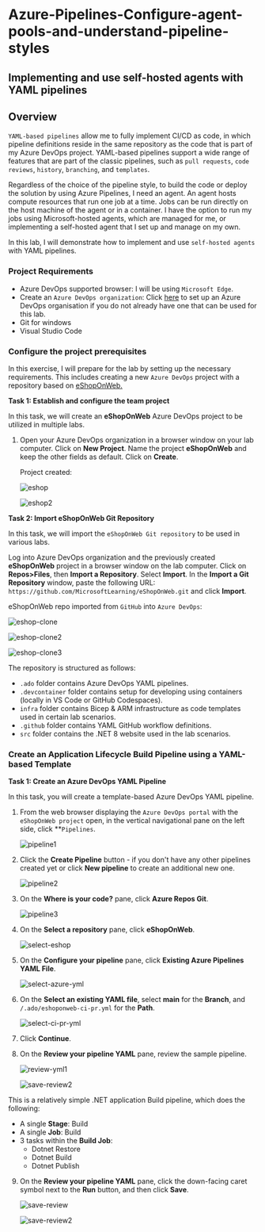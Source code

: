 # Azure-Pipelines-Configure-agent-pools-and-understand-pipeline-styles
## Implementing and use self-hosted agents with YAML pipelines

## Overview
`YAML-based pipelines` allow me to fully implement CI/CD as code, in which pipeline definitions reside in the same repository as the code that is part of my Azure DevOps project. YAML-based pipelines support a wide range of features that are part of the classic pipelines, such as `pull requests`, `code reviews`, `history`, `branching`, and `templates`.

Regardless of the choice of the pipeline style, to build the code or deploy the solution by using Azure Pipelines, I need an agent. An agent hosts compute resources that run one job at a time. Jobs can be run directly on the host machine of the agent or in a container. I have the option to run my jobs using Microsoft-hosted agents, which are managed for me, or implementing a self-hosted agent that I set up and manage on my own. 

In this lab, I will demonstrate how to implement and use `self-hosted agents` with YAML pipelines.

### Project Requirements
- Azure DevOps supported browser: I will be using `Microsoft Edge`.
- Create an `Azure DevOps organization`: Click [here](https://docs.microsoft.com/azure/devops/organizations/accounts/create-organization) to set up an Azure DevOps organisation if you do not already have one that can be used for this lab.
- Git for windows
- Visual Studio Code

### Configure the project prerequisites

In this exercise, I will prepare for the lab by setting up the necessary requirements. This includes creating a new `Azure DevOps` project with a repository based on [eShopOnWeb.](https://github.com/MicrosoftLearning/eShopOnWeb)

**Task 1: Establish and configure the team project**

In this task, we will create an **eShopOnWeb** Azure DevOps project to be utilized in multiple labs.

1. Open your Azure DevOps organization in a browser window on your lab computer. Click on **New Project**. Name the project **eShopOnWeb** and keep the other fields as default. Click on **Create**.<p>
Project created:<p>
![eshop](https://github.com/JonesKwameOsei/Azure-Pipelines-Configure-agent-pools-and-understand-pipeline-styles/assets/81886509/b9f8bb75-c7e0-4934-93cf-3403ac89a4c7)<p>
![eshop2](https://github.com/JonesKwameOsei/Azure-Pipelines-Configure-agent-pools-and-understand-pipeline-styles/assets/81886509/f53623e2-b845-457c-b279-1d292a41c656)<p>

**Task 2: Import eShopOnWeb Git Repository**

In this task, we will import the `eShopOnWeb Git repository` to be used in various labs.

Log into Azure DevOps organization and the previously created **eShopOnWeb** project in a browser window on the lab computer. Click on **Repos>Files**, then **Import a Repository**. Select **Import**. In the **Import a Git Repository** window, paste the following URL: `https://github.com/MicrosoftLearning/eShopOnWeb.git` and click **Import**.<p>
eShopOnWeb repo imported from `GitHub` into `Azure DevOps`:<p>
![eshop-clone](https://github.com/JonesKwameOsei/Azure-Pipelines-Configure-agent-pools-and-understand-pipeline-styles/assets/81886509/baf92599-f2f6-4fd4-96d2-3c3238291ee5)<p>
![eshop-clone2](https://github.com/JonesKwameOsei/Azure-Pipelines-Configure-agent-pools-and-understand-pipeline-styles/assets/81886509/bc124cd9-1188-41c0-91b4-396533755cd8)<p>
![eshop-clone3](https://github.com/JonesKwameOsei/Azure-Pipelines-Configure-agent-pools-and-understand-pipeline-styles/assets/81886509/72caed29-b461-4aeb-a3d9-90feaee845aa)<p>

The repository is structured as follows:
- `.ado` folder contains Azure DevOps YAML pipelines.
- `.devcontainer` folder contains setup for developing using containers (locally in VS Code or GitHub Codespaces).
- `infra` folder contains Bicep & ARM infrastructure as code templates used in certain lab scenarios.
- `.github` folder contains YAML GitHub workflow definitions.
- `src` folder contains the .NET 8 website used in the lab scenarios.

### Create an Application Lifecycle Build Pipeline using a YAML-based Template

**Task 1: Create an Azure DevOps YAML Pipeline**

In this task, you will create a template-based Azure DevOps YAML pipeline.

1. From the web browser displaying the `Azure DevOps portal` with the `eShopOnWeb project` open, in the vertical navigational pane on the left side, click **`Pipelines`.<p>
![pipeline1](https://github.com/JonesKwameOsei/Azure-Pipelines-Configure-agent-pools-and-understand-pipeline-styles/assets/81886509/303f4065-d14c-46a2-b3aa-5275d0b41c97)<p>

2. Click the **Create Pipeline** button - if you don't have any other pipelines created yet or click **New pipeline** to create an additional new one.<p>
![pipeline2](https://github.com/JonesKwameOsei/Azure-Pipelines-Configure-agent-pools-and-understand-pipeline-styles/assets/81886509/d70b400e-bf14-4269-ad42-4043b8529cd6)<p>

3. On the **Where is your code?** pane, click **Azure Repos Git**.<p>
![pipeline3](https://github.com/JonesKwameOsei/Azure-Pipelines-Configure-agent-pools-and-understand-pipeline-styles/assets/81886509/432d9a07-6333-4881-a69a-125d1ef49272)<p>

4. On the **Select a repository** pane, click **eShopOnWeb**.<p>
![select-eshop](https://github.com/JonesKwameOsei/Azure-Pipelines-Configure-agent-pools-and-understand-pipeline-styles/assets/81886509/256aae94-9182-4989-bbf6-4b163af3ec95)<p>

5. On the **Configure your pipeline** pane, click **Existing Azure Pipelines YAML File**.<p>
![select-azure-yml](https://github.com/JonesKwameOsei/Azure-Pipelines-Configure-agent-pools-and-understand-pipeline-styles/assets/81886509/a81ecb70-91a1-4ccf-8ecf-c24546a4514e)<p>

6. On the **Select an existing YAML file**, select **main** for the **Branch**, and `/.ado/eshoponweb-ci-pr.yml` for the **Path**.<p>
![select-ci-pr-yml](https://github.com/JonesKwameOsei/Azure-Pipelines-Configure-agent-pools-and-understand-pipeline-styles/assets/81886509/fd9f3fe7-f3df-4c73-ba71-5b1b70532505)<p>

7. Click **Continue**.
8. On the **Review your pipeline YAML** pane, review the sample pipeline.<p>
![review-yml1](https://github.com/JonesKwameOsei/Azure-Pipelines-Configure-agent-pools-and-understand-pipeline-styles/assets/81886509/646c429f-f2fa-49d0-bdda-ceff3839402e)<p>
![save-review2](https://github.com/JonesKwameOsei/Azure-Pipelines-Configure-agent-pools-and-understand-pipeline-styles/assets/81886509/e4825849-2475-4ad2-a408-9e86adb603c7)<p>

This is a relatively simple .NET application Build pipeline, which does the following:
   - A single **Stage**: Build
   - A single **Job**: Build
   - 3 tasks within the **Build Job**:
     - Dotnet Restore
     - Dotnet Build
     - Dotnet Publish
9. On the **Review your pipeline YAML** pane, click the down-facing caret symbol next to the **Run** button, and then click **Save**.<p>
![save-review](https://github.com/JonesKwameOsei/Azure-Pipelines-Configure-agent-pools-and-understand-pipeline-styles/assets/81886509/a58ec3cd-5c03-4eeb-b17e-6e777ec85ee0)<p>
![save-review2](https://github.com/JonesKwameOsei/Azure-Pipelines-Configure-agent-pools-and-understand-pipeline-styles/assets/81886509/6bd66a85-07c1-43e7-b3f8-e565f22fe232)<p>
























